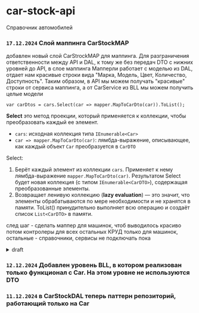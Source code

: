 # car-stock-api
Справочник автомобилей

### `17.12.2024` Слой маппинга CarStockMAP
добавлен новый слой CarStrockMAP для маппинга. Для разграничения ответственности между API и DAL, к тому же без передач DTO с нижних уровней до API,
в слое маппинга Мапперли работает с моделью из DAL, отдает нам красивые строки вида "Марка, Модель, Цвет, Количество, Доступность". Таким образом, в API
мы можем получать "красивые" строки от сервиса маппинга, а от CarService из BLL мы можем получить целые модели 


`var carDtos = cars.Select(car => mapper.MapToCarDto(car)).ToList();`

**Select** это метод проекции, который применяется к коллекции, чтобы преобразовать каждый ее элемент.

- `cars`: исходная коллекция типа `IEnumerable<Car>` 
- `car => mapper.MapToCarDto(car)`: лямбда-выражение, описывающее, как каждый объект `Car` преобразуется в `CarDTO`

Select:

1. Берёт каждый элемент из коллекции `cars`.
Применяет к нему лямбда-выражение `mapper.MapToCarDto(car)`.
Результатом Select будет новая коллекция (с типом `IEnumerable<CarDTO>`), содержащая преобразованные элементы.
2. Возвращает ленивую коллекцию (**lazy evaluation**) — это значит, что элементы обрабатываются по мере необходимости и не хранятся в памяти.
ToList() принудительно выполняет всю операцию и создаёт список `List<CarDTO>` в памяти.

след шаг - сделать маппер для машинок, чтоб выводилось красиво
потом контролеры для всех остальных
КРУД только для машинок, остальные - справочники, сервисы не подключать пока


<details>
	<summary> draft </summary>
не будем использовать unit of work. для каждой модели будет создаваться свой интерфейс репозитория и сервисы
после реализации остальных моделей до api, добавить там маппинг. вернуться к блл, добавить там функции
перенести дто в api

убрала диспоус от греха подальше

1. управление количеством автомобилей
2. маркинг как недоступных 
3. круд
	при добавлении нужно проверять есть ли по этому айди объект из справочника

</details>

### `12.12.2024` Добавлен уровень BLL, в котором реализован только функционал с Car. На этом уровне не используются DTO

### `11.12.2024` в CarStockDAL теперь паттерн репозиторий, работающий только на Car 

